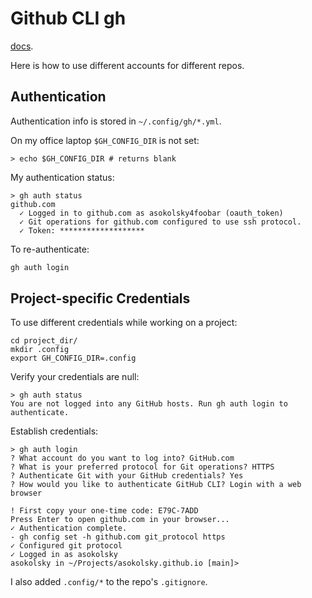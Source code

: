 # Github CLI gh

[docs](https://cli.github.com/manual/).

Here is how to use different accounts for different repos.

## Authentication

Authentication info is stored in `~/.config/gh/*.yml`.

On my office laptop `$GH_CONFIG_DIR` is not set:

```
> echo $GH_CONFIG_DIR # returns blank

```

My authentication status:

```
> gh auth status
github.com
  ✓ Logged in to github.com as asokolsky4foobar (oauth_token)
  ✓ Git operations for github.com configured to use ssh protocol.
  ✓ Token: *******************
```

To re-authenticate:

```sh
gh auth login
```



## Project-specific Credentials

To use different credentials while working on a project:

```
cd project_dir/
mkdir .config
export GH_CONFIG_DIR=.config
```

Verify your credentials are null:

```
> gh auth status
You are not logged into any GitHub hosts. Run gh auth login to authenticate.
```

Establish credentials:

```
> gh auth login
? What account do you want to log into? GitHub.com
? What is your preferred protocol for Git operations? HTTPS
? Authenticate Git with your GitHub credentials? Yes
? How would you like to authenticate GitHub CLI? Login with a web browser

! First copy your one-time code: E79C-7ADD
Press Enter to open github.com in your browser...
✓ Authentication complete.
- gh config set -h github.com git_protocol https
✓ Configured git protocol
✓ Logged in as asokolsky
asokolsky in ~/Projects/asokolsky.github.io [main]>
```

I also added `.config/*` to the repo's `.gitignore`.
